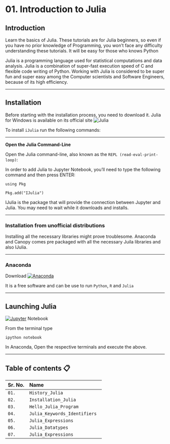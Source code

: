
# 01. Introduction to Julia 
## Introduction 
Learn the basics of Julia. These tutorials are for Julia beginners, so even if you have no prior knowledge of Programming, you won’t face any difficulty understanding these tutorials.
It will be easy for those who knows Python

Julia is a programming language used for statistical computations and data analysis. Julia is a combination of super-fast execution speed of C and flexible code writing of Python. Working with Julia is considered to be super fun and super easy among the Computer scientists and Software Engineers, because of its high efficiency.

---

## Installation 
Before starting with the installation process, you need to download it. 
Julia for Windows is available on its official site 
![Julia](https://img.shields.io/badge/-Julia-9558B2?style=for-the-badge&logo=julia&logoColor=white)

To install `iJulia` run the following commands:

---

**Open the Julia Command-Line**

Open the Julia command-line, also known as the 
`REPL (read-eval-print-loop)`:

In order to add Julia to Jupyter Notebook, you’ll need to type the following command and then press ENTER:

`using Pkg`

`Pkg.add("IJulia")`

IJulia is the package that will provide the connection between Jupyter and Julia. You may need to wait while it downloads and installs.

---

### Installation from unofficial distributions

Installing all the necessary libraries might prove troublesome. 
Anaconda and Canopy comes pre packaged with all the necessary Juila libraries 
and also IJulia. 

---

### Anaconda

Download [![Anaconda](https://img.shields.io/badge/Anaconda-%2344A833.svg?style=for-the-badge&logo=anaconda&logoColor=white)](https://www.anaconda.com/products/individual)

It is a free software and can be use to run `Python`, `R` and `Julia`

---

## Launching Julia 

<a href="https://jupyter.org/" target="_blank"><img alt="Jupyter" src="https://img.shields.io/badge/Jupyter-F37626.svg?&style=flat-square&logo=Jupyter&logoColor=white"></a> Notebook

From the terminal type


`ipython notebook`

In Anaconda, Open the respective terminals and execute the above.

---

## Table of contents 📋

| Sr. No. |    Name     | 
| :-------- | :------- | 
| `01.`      | `History_Julia` |
| `02.`      | `Installation_Julia` |
| `03.`      | `Hello_Julia_Program ` |
| `04.`      | `Julia_Keywords_Identifiers ` |
| `05.`      | `Julia_Expressions ` |
| `06.`      | `Julia_Datatypes` |
| `07.`      | `Julia_Expressions ` |















  
